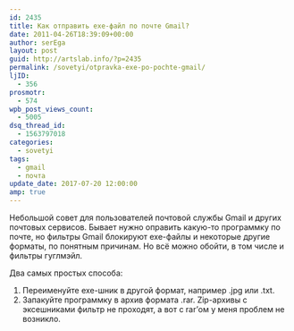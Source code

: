 ```yaml
---
id: 2435
title: Как отправить exe-файл по почте Gmail?
date: 2011-04-26T18:39:09+00:00
author: serEga
layout: post
guid: http://artslab.info/?p=2435
permalink: /sovetyi/otpravka-exe-po-pochte-gmail/
ljID:
  - 356
prosmotr:
  - 574
wpb_post_views_count:
  - 5005
dsq_thread_id:
  - 1563797018
categories:
  - sovetyi
tags:
  - gmail
  - почта
update_date: 2017-07-20 12:00:00
amp: true
---
```

<center>
  <amp-img src="https://cldup.com/CrOHUW7B_T.jpg" alt="Обход фильтра Gmail на exe-файлы" width="459" height="151" class="alignnone size-full wp-image-2436"></amp-img>
</center>

Небольшой совет для пользователей почтовой службы Gmail и других почтовых сервисов. Бывает нужно оправить какую-то программку по почте, но фильтры Gmail блокируют exe-файлы и некоторые другие форматы, по понятным причинам. Но всё можно обойти, в том числе и фильтры гуглмэйл.

Два самых простых способа:

1. Переименуйте exe-шник в другой формат, например .jpg или .txt.
2. Запакуйте программку в архив формата .rar. Zip-архивы с эксешниками фильтр не проходят, а вот с rar&#8217;ом у меня проблем не возникло.